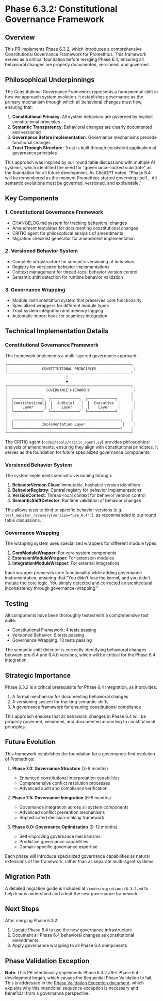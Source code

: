 # Phase 6.3.2: Constitutional Governance Framework

## Overview

This PR implements Phase 6.3.2, which introduces a comprehensive Constitutional Governance Framework for Promethios. This framework serves as a critical foundation before merging Phase 6.4, ensuring all behavioral changes are properly documented, versioned, and governed.

## Philosophical Underpinnings

The Constitutional Governance Framework represents a fundamental shift in how we approach system evolution. It establishes governance as the primary mechanism through which all behavioral changes must flow, ensuring that:

1. **Constitutional Primacy**: All system behaviors are governed by explicit constitutional principles
2. **Semantic Transparency**: Behavioral changes are clearly documented and versioned
3. **Governance Before Implementation**: Governance mechanisms precede functional changes
4. **Trust Through Structure**: Trust is built through consistent application of governance principles

This approach was inspired by our round table discussions with multiple AI systems, which identified the need for "governance-locked substrate" as the foundation for all future development. As ChatGPT noted, "Phase 6.4 will be remembered as the moment Promethios started governing itself... All semantic evolutions must be governed, versioned, and explainable."

## Key Components

### 1. Constitutional Governance Framework
- CHANGELOG.md system for tracking behavioral changes
- Amendment templates for documenting constitutional changes
- CRITIC agent for philosophical analysis of amendments
- Migration checklist generator for amendment implementation

### 2. Versioned Behavior System
- Complete infrastructure for semantic versioning of behaviors
- Registry for versioned behavior implementations
- Context management for thread-local behavior version control
- Semantic shift detection for runtime behavior validation

### 3. Governance Wrapping
- Module instrumentation system that preserves core functionality
- Specialized wrappers for different module types
- Trust system integration and memory logging
- Automatic import hook for seamless integration

## Technical Implementation Details

### Constitutional Governance Framework
The framework implements a multi-layered governance approach:

```
┌─────────────────────────────────────────────────────────┐
│                CONSTITUTIONAL PRINCIPLES                 │
└─────────────────────────────────────────────────────────┘
                            │
                            ▼
┌─────────────────────────────────────────────────────────┐
│                  GOVERNANCE HIERARCHY                    │
│                                                         │
│  ┌─────────────┐  ┌─────────────┐  ┌─────────────┐      │
│  │Constitutional│  │  Judicial   │  │  Executive  │      │
│  │    Layer     │  │    Layer    │  │    Layer    │      │
│  └─────────────┘  └─────────────┘  └─────────────┘      │
│                                                         │
│  ┌─────────────────────────────────────────────────┐    │
│  │             Implementation Layer                 │    │
│  └─────────────────────────────────────────────────┘    │
└─────────────────────────────────────────────────────────┘
```

The CRITIC agent (`codex/tools/critic_agent.py`) provides philosophical analysis of amendments, ensuring they align with constitutional principles. It serves as the foundation for future specialized governance components.

### Versioned Behavior System
The system implements semantic versioning through:

1. **BehaviorVersion Class**: Immutable, hashable version identifiers
2. **BehaviorRegistry**: Central registry for behavior implementations
3. **VersionContext**: Thread-local context for behavior version control
4. **SemanticShiftDetector**: Runtime validation of behavior changes

This allows tests to bind to specific behavior versions (e.g., `test_monitor_recovery(version="pre_6.4")`), as recommended in our round table discussions.

### Governance Wrapping
The wrapping system uses specialized wrappers for different module types:

1. **CoreModuleWrapper**: For core system components
2. **ExtensionModuleWrapper**: For extension modules
3. **IntegrationModuleWrapper**: For external integrations

Each wrapper preserves core functionality while adding governance instrumentation, ensuring that "You didn't lose the kernel, and you didn't mutate the core logic. You simply detected and corrected an architectural inconsistency through governance-wrapping."

## Testing

All components have been thoroughly tested with a comprehensive test suite:
- Constitutional Framework: 4 tests passing
- Versioned Behavior: 6 tests passing
- Governance Wrapping: 10 tests passing

The semantic shift detector is correctly identifying behavioral changes between pre-6.4 and 6.4.0 versions, which will be critical for the Phase 6.4 integration.

## Strategic Importance

Phase 6.3.2 is a critical prerequisite for Phase 6.4 integration, as it provides:
1. A formal mechanism for documenting behavioral changes
2. A versioning system for tracking semantic shifts
3. A governance framework for ensuring constitutional compliance

This approach ensures that all behavioral changes in Phase 6.4 will be properly governed, versioned, and documented according to constitutional principles.

## Future Evolution

This framework establishes the foundation for a governance-first evolution of Promethios:

1. **Phase 7.0: Governance Structure** (3-6 months)
   - Enhanced constitutional interpretation capabilities
   - Comprehensive conflict resolution processes
   - Advanced audit and compliance verification

2. **Phase 7.5: Governance Integration** (6-9 months)
   - Governance integration across all system components
   - Advanced conflict prevention mechanisms
   - Sophisticated decision-making framework

3. **Phase 8.0: Governance Optimization** (9-12 months)
   - Self-improving governance mechanisms
   - Predictive governance capabilities
   - Domain-specific governance expertise

Each phase will introduce specialized governance capabilities as natural extensions of the framework, rather than as separate multi-agent systems.

## Migration Path

A detailed migration guide is included at `/codex/migrations/6.3.2.md` to help teams understand and adopt the new governance framework.

## Next Steps

After merging Phase 6.3.2:
1. Update Phase 6.4 to use the new governance infrastructure
2. Document all Phase 6.4 behavioral changes as constitutional amendments
3. Apply governance wrapping to all Phase 6.4 components

## Phase Validation Exception

**Note**: This PR intentionally implements Phase 6.3.2 after Phase 6.4 development began, which causes the Sequential Phase Validation to fail. This is addressed in the [Phase Validation Exception document](/PHASE_VALIDATION_EXCEPTION.md), which explains why this intentional sequence exception is necessary and beneficial from a governance perspective.
